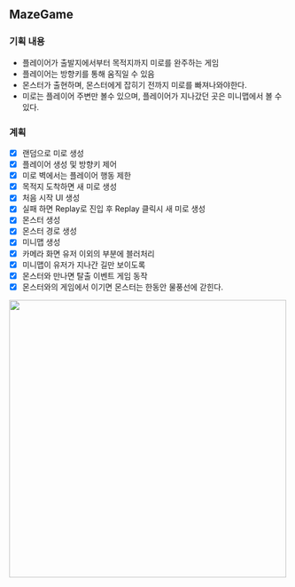 ## MazeGame

### 기획 내용

- 플레이어가 출발지에서부터 목적지까지 미로를 완주하는 게임
- 플레이어는 방향키를 통해 움직일 수 있음
- 몬스터가 출현하며, 몬스터에게 잡히기 전까지 미로를 빠져나와야한다.
- 미로는 플레이어 주변만 볼수 있으며, 플레이어가 지나갔던 곳은 미니맵에서 볼 수 있다.

### 계획

- [x] 랜덤으로 미로 생성
- [x] 플레이어 생성 및 방향키 제어
- [x] 미로 벽에서는 플레이어 행동 제한
- [x] 목적지 도착하면 새 미로 생성
- [x] 처음 시작 UI 생성
- [x] 실패 하면 Replay로 진입 후 Replay 클릭시 새 미로 생성
- [x] 몬스터 생성
- [x] 몬스터 경로 생성
- [x] 미니맵 생성
- [x] 카메라 화면 유저 이외의 부분에 블러처리
- [x] 미니맵이 유저가 지나간 길만 보이도록
- [x] 몬스터와 만나면 탈출 이벤트 게임 동작
- [x] 몬스터와의 게임에서 이기면 몬스터는 한동안 물풍선에 갇힌다. 

<img src="./assets/211017_1.gif" width="500">
